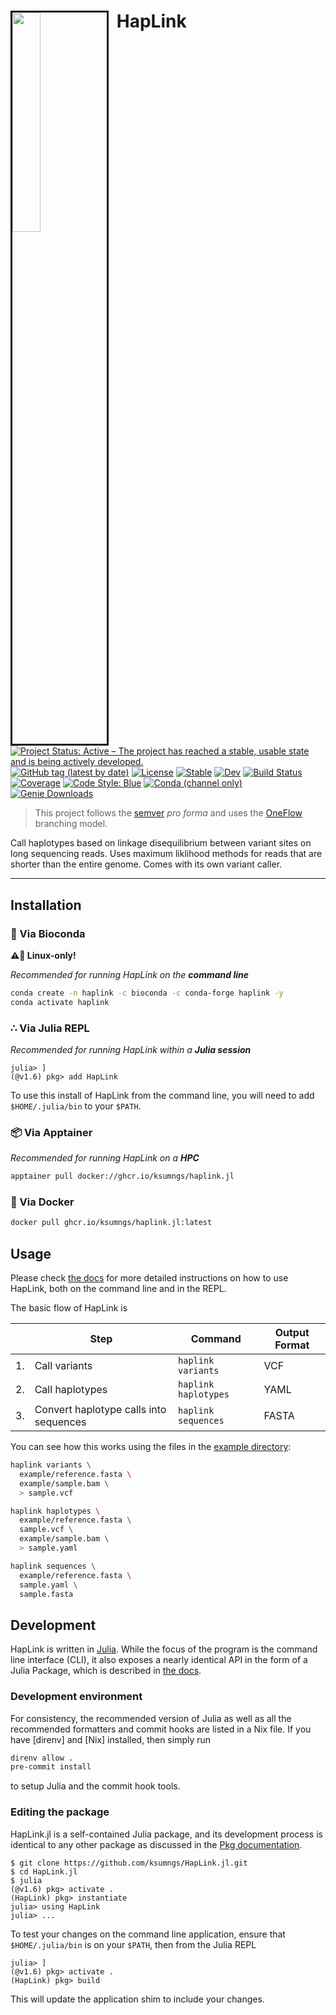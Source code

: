 <!-- markdownlint-disable -->

# <img src="./docs/src/assets/logo.png" style="border: 3px solid; float: left; margin: auto 2.5% auto 0" width="30%" > HapLink

[![Project Status: Active – The project has reached a stable, usable state and is being actively developed.](https://www.repostatus.org/badges/latest/active.svg)](https://www.repostatus.org/#active)
[![GitHub tag (latest by date)](https://img.shields.io/github/v/tag/ksumngs/HapLink.jl?label=version)](https://github.com/ksumngs/HapLink.jl/blob/master/CHANGELOG.md)
[![License](https://img.shields.io/github/license/ksumngs/HapLink.jl)](https://github.com/ksumngs/HapLink.jl/)
[![Stable](https://img.shields.io/badge/docs-stable-blue.svg)](https://ksumngs.github.io/HapLink.jl/stable)
[![Dev](https://img.shields.io/badge/docs-dev-blue.svg)](https://ksumngs.github.io/HapLink.jl/dev)
[![Build Status](https://github.com/ksumngs/HapLink.jl/workflows/CI/badge.svg)](https://github.com/ksumngs/HapLink.jl/actions)
[![Coverage](https://codecov.io/gh/ksumngs/HapLink.jl/branch/master/graph/badge.svg)](https://codecov.io/gh/ksumngs/HapLink.jl)
[![Code Style: Blue](https://img.shields.io/badge/code%20style-blue-4495d1.svg)](https://github.com/invenia/BlueStyle)
[![Conda (channel only)](https://img.shields.io/conda/vn/bioconda/haplink?color=green)](https://anaconda.org/bioconda/haplink)
[![Genie Downloads](https://shields.io/endpoint?url=https://pkgs.genieframework.com/api/v1/badge/HapLink)](https://pkgs.genieframework.com?packages=HapLink)

<!-- markdownlint-enable -->

> This project follows the [semver] _pro forma_ and uses the [OneFlow] branching
> model.

Call haplotypes based on linkage disequilibrium between variant sites on long
sequencing reads. Uses maximum liklihood methods for reads that are shorter than
the entire genome. Comes with its own variant caller.

---

## Installation

### :snake: Via Bioconda

**:warning::penguin: Linux-only!**

_Recommended for running HapLink on the **command line**_

```bash
conda create -n haplink -c bioconda -c conda-forge haplink -y
conda activate haplink
```

### ∴ Via Julia REPL

_Recommended for running HapLink within a **Julia session**_

```julia-repl
julia> ]
(@v1.6) pkg> add HapLink
```

To use this install of HapLink from the command line, you will need to add
`$HOME/.julia/bin` to your `$PATH`.

### :package: Via Apptainer

_Recommended for running HapLink on a **HPC**_

```bash
apptainer pull docker://ghcr.io/ksumngs/haplink.jl
```

### :whale: Via Docker

```bash
docker pull ghcr.io/ksumngs/haplink.jl:latest
```

## Usage

Please check [the docs] for more detailed instructions on how to use HapLink,
both on the command line and in the REPL.

The basic flow of HapLink is

<!-- markdownlint-disable -->

|     | Step                                   | Command              | Output Format |
| --- | -------------------------------------- | -------------------- | ------------- |
| 1.  | Call variants                          | `haplink variants`   | VCF           |
| 2.  | Call haplotypes                        | `haplink haplotypes` | YAML          |
| 3.  | Convert haplotype calls into sequences | `haplink sequences`  | FASTA         |

<!-- markdownlint-enable -->

You can see how this works using the files in the [example directory]:

```bash
haplink variants \
  example/reference.fasta \
  example/sample.bam \
  > sample.vcf

haplink haplotypes \
  example/reference.fasta \
  sample.vcf \
  example/sample.bam \
  > sample.yaml

haplink sequences \
  example/reference.fasta \
  sample.yaml \
  sample.fasta
```

## Development

HapLink is written in [Julia]. While the focus of the program is the command
line interface (CLI), it also exposes a nearly identical API in the form of a
Julia Package, which is described in [the docs].

### Development environment

For consistency, the recommended version of Julia as well as all the recommended
formatters and commit hooks are listed in a Nix file. If you have [direnv] and
[Nix] installed, then simply run

```bash
direnv allow .
pre-commit install
```

to setup Julia and the commit hook tools.

### Editing the package

HapLink.jl is a self-contained Julia package, and its development process is
identical to any other package as discussed in the [Pkg documentation].

```shellsession
$ git clone https://github.com/ksumngs/HapLink.jl.git
$ cd HapLink.jl
$ julia
(@v1.6) pkg> activate .
(HapLink) pkg> instantiate
julia> using HapLink
julia> ...
```

To test your changes on the command line application, ensure that
`$HOME/.julia/bin` is on your `$PATH`, then from the Julia REPL

```julia-repl
julia> ]
(@v1.6) pkg> activate .
(HapLink) pkg> build
```

This will update the application shim to include your changes.

[semver]: https://semver.org
[oneflow]:
  https://www.endoflineblog.com/oneflow-a-git-branching-model-and-workflow
[the docs]: https://ksumngs.github.io/HapLink.jl/stable
[example directory]: https://github.com/ksumngs/HapLink.jl/tree/master/example
[julia]: https://julialang.org
[pkg documentation]:
  https://pkgdocs.julialang.org/v1/managing-packages/#developing

